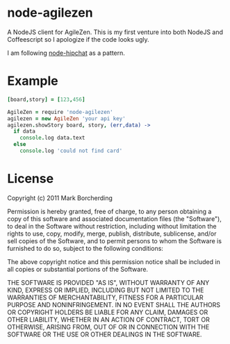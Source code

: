 # node-agilezen

A NodeJS client for AgileZen. This is my first venture into both NodeJS and Coffeescript so I apologize if the code looks ugly. 

I am following [node-hipchat](http://search.npmjs.org/#/node-hipchat) as a pattern.

# Example

```coffeescript
[board,story] = [123,456]

AgileZen = require 'node-agilezen'
agilezen = new AgileZen 'your api key'
agilezen.showStory board, story, (err,data) ->
  if data
    console.log data.text
  else
    console.log 'could not find card'
```

# License

Copyright (c) 2011 Mark Borcherding 

Permission is hereby granted, free of charge, to any person obtaining a copy of this software and associated documentation files (the "Software"), to deal in the Software without restriction, including without limitation the rights to use, copy, modify, merge, publish, distribute, sublicense, and/or sell copies of the Software, and to permit persons to whom the Software is furnished to do so, subject to the following conditions:

The above copyright notice and this permission notice shall be included in all copies or substantial portions of the Software.

THE SOFTWARE IS PROVIDED "AS IS", WITHOUT WARRANTY OF ANY KIND, EXPRESS OR IMPLIED, INCLUDING BUT NOT LIMITED TO THE WARRANTIES OF MERCHANTABILITY, FITNESS FOR A PARTICULAR PURPOSE AND NONINFRINGEMENT. IN NO EVENT SHALL THE AUTHORS OR COPYRIGHT HOLDERS BE LIABLE FOR ANY CLAIM, DAMAGES OR OTHER LIABILITY, WHETHER IN AN ACTION OF CONTRACT, TORT OR OTHERWISE, ARISING FROM, OUT OF OR IN CONNECTION WITH THE SOFTWARE OR THE USE OR OTHER DEALINGS IN THE SOFTWARE.
